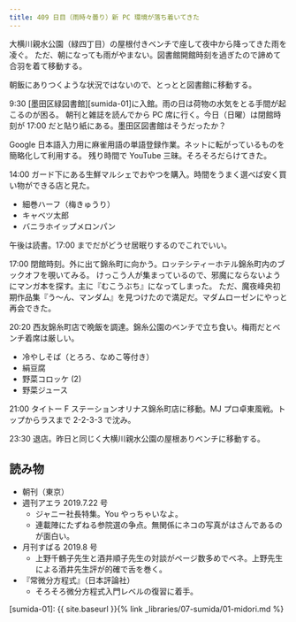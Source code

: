 ```yaml
---
title: 409 日目（雨時々曇り）新 PC 環境が落ち着いてきた
---
```


大横川親水公園（緑四丁目）の屋根付きベンチで座して夜中から降ってきた雨を凌ぐ。
ただ、朝になっても雨がやまない。図書館開館時刻を過ぎたので諦めて合羽を着て移動する。

朝飯にありつくような状況ではないので、とっとと図書館に移動する。

9:30 [墨田区緑図書館][sumida-01]に入館。雨の日は荷物の水気をとる手間が起こるのが困る。
朝刊と雑誌を読んでから PC 席に行く。今日（日曜）は閉館時刻が 17:00 だと貼り紙にある。墨田区図書館はそうだったか？

Google 日本語入力用に麻雀用語の単語登録作業。ネットに転がっているものを簡略化して利用する。
残り時間で YouTube 三昧。そろそろだらけてきた。

14:00 ガード下にある生鮮マルシェでおやつを購入。時間をうまく選べば安く買い物ができる店と見た。

* 細巻ハーフ（梅きゅうり）
* キャベツ太郎
* バニラホイップメロンパン

午後は読書。17:00 までだがどうせ居眠りするのでこれでいい。

17:00 閉館時刻。外に出て錦糸町に向かう。ロッテシティーホテル錦糸町内のブックオフを覗いてみる。
けっこう人が集まっているので、邪魔にならないようにマンガ本を探す。主に『むこうぶち』になってしまった。
ただ、魔夜峰央初期作品集『う～ん、マンダム』を見つけたので満足だ。マダムローゼンにやっと再会できた。

20:20 西友錦糸町店で晩飯を調達。錦糸公園のベンチで立ち食い。梅雨だとベンチ着席は厳しい。

* 冷やしそば（とろろ、なめこ等付き）
* 絹豆腐
* 野菜コロッケ (2)
* 野菜ジュース

21:00 タイトー F ステーションオリナス錦糸町店に移動。MJ プロ卓東風戦。トップからラスまで 2-2-3-3 で沈み。

23:30 退店。昨日と同じく大横川親水公園の屋根ありベンチに移動する。

## 読み物

* 朝刊（東京）
* 週刊アエラ 2019.7.22 号
  * ジャニー社長特集。You やっちゃいなよ。
  * 連載陣にたずねる参院選の争点。無関係にネコの写真がはさんであるのが面白い。
* 月刊すばる 2019.8 号
  * 上野千鶴子先生と酒井順子先生の対談がページ数多めでベネ。上野先生による酒井先生評が的確で舌を巻く。
* 『常微分方程式』（日本評論社）
  * そろそろ微分方程式入門レベルの復習に着手。

[sumida-01]: {{ site.baseurl }}{% link _libraries/07-sumida/01-midori.md %}
